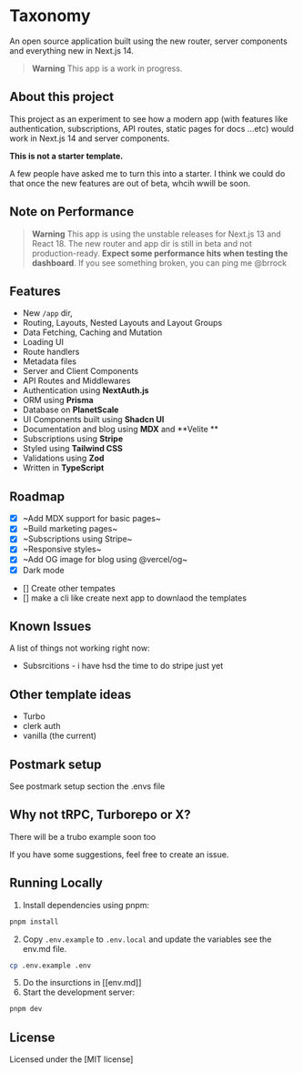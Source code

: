 # Taxonomy

An open source application built using the new router, server components and everything new in Next.js 14.

> **Warning**
> This app is a work in progress. 

## About this project

This project as an experiment to see how a modern app (with features like authentication, subscriptions, API routes, static pages for docs ...etc) would work in Next.js 14 and server components.

**This is not a starter template.**

A few people have asked me to turn this into a starter. I think we could do that once the new features are out of beta, whcih wwill be soon.

## Note on Performance

> **Warning**
> This app is using the unstable releases for Next.js 13 and React 18. The new router and app dir is still in beta and not production-ready.
> **Expect some performance hits when testing the dashboard**.
> If you see something broken, you can ping me @brrock

## Features

- New `/app` dir,
- Routing, Layouts, Nested Layouts and Layout Groups
- Data Fetching, Caching and Mutation
- Loading UI
- Route handlers
- Metadata files
- Server and Client Components
- API Routes and Middlewares
- Authentication using **NextAuth.js**
- ORM using **Prisma**
- Database on **PlanetScale**
- UI Components built using **Shadcn UI**
- Documentation and blog using **MDX** and **Velite **
- Subscriptions using **Stripe**
- Styled using **Tailwind CSS**
- Validations using **Zod**
- Written in **TypeScript**

## Roadmap

- [x] ~Add MDX support for basic pages~
- [x] ~Build marketing pages~
- [x] ~Subscriptions using Stripe~
- [x] ~Responsive styles~
- [x] ~Add OG image for blog using @vercel/og~
- [x] Dark mode
- [] Create other tempates 
- [] make a cli like create next app to downlaod the templates
## Known Issues

A list of things not working right now:
- Subsrcitions - i have hsd the time to do stripe just yet

 ## Other template ideas
 - Turbo
 - clerk auth
 - vanilla (the current)
## Postmark setup
See postmark setup section the .envs file

## Why not tRPC, Turborepo or X?

There will be a trubo example soon too

If you have some suggestions, feel free to create an issue.

## Running Locally

1. Install dependencies using pnpm:

```sh
pnpm install
```

2. Copy `.env.example` to `.env.local` and update the variables see the env.md  file.

```sh
cp .env.example .env
```
5. Do the insurctions in [[env.md]]
4. Start the development server:

```sh
pnpm dev
```

## License

Licensed under the [MIT license]
